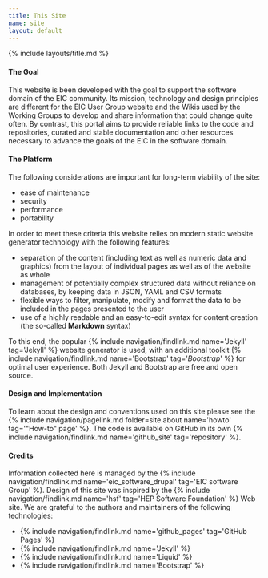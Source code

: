 ```yaml
---
title: This Site
name: site
layout: default
---
```


{% include layouts/title.md %}

#### The Goal
This website is been developed with the goal to support the software domain of the EIC community.
Its mission, technology and design principles are different for the EIC User Group website and
the Wikis used by the Working Groups to develop and share information that could change quite
often. By contrast, this portal aims to provide reliable links to the code and repositories,
curated and stable documentation and other resources necessary to advance the goals of the EIC
in the software domain.

#### The Platform
The following considerations are important for long-term viability of the site:
* ease of maintenance
* security
* performance
* portability

In order to meet these criteria this website relies on modern static
website generator technology with the following features:
* separation of the content (including text as well as numeric data and graphics) from the layout of individual pages as well as of the website as whole
* management of potentially complex structured data without reliance on databases, by keeping data in JSON, YAML and CSV formats
* flexible ways to filter, manipulate, modify and format the data to be included in the pages presented to the user
* use of a highly readable and an easy-to-edit syntax for content creation (the so-called **Markdown** syntax)

To this end, the popular {% include navigation/findlink.md name='Jekyll' tag='Jekyll' %} website generator is used, with
an additional toolkit {% include navigation/findlink.md name='Bootstrap' tag='*Bootstrap*' %}  for optimal user experience.
Both Jekyll and Bootstrap are free and open source.

#### Design and Implementation
To learn about the design and conventions used on this site please see the
{% include navigation/pagelink.md folder=site.about name='howto' tag='"How-to" page' %}.
The code is available on GitHub in its own {% include navigation/findlink.md name='github_site' tag='repository' %}.


#### Credits
Information collected here is managed by the {% include navigation/findlink.md name='eic_software_drupal' tag='EIC software Group' %}. Design of this site was inspired by the {% include navigation/findlink.md name='hsf' tag='HEP Software Foundation' %} Web site.
We are grateful to the authors and maintainers of the following technologies:
* {% include navigation/findlink.md name='github_pages' tag='GitHub Pages' %}
* {% include navigation/findlink.md name='Jekyll' %}
* {% include navigation/findlink.md name='Liquid' %}
* {% include navigation/findlink.md name='Bootstrap' %}

